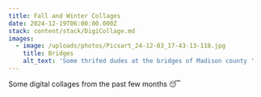 ```yaml
---
title: Fall and Winter Collages
date: 2024-12-19T06:00:00.000Z
stack: content/stack/DigiCollage.md
images:
  - image: /uploads/photos/Picsart_24-12-03_17-43-13-118.jpg
    title: Bridges
    alt_text: 'Some thrifed dudes at the bridges of Madison county '
---
```


Some digital collages from the past few months 😴
